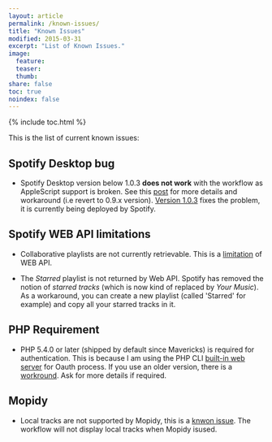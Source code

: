 ```yaml
---
layout: article
permalink: /known-issues/
title: "Known Issues"
modified: 2015-03-31
excerpt: "List of Known Issues."
image:
  feature:
  teaser:
  thumb:
share: false
toc: true
noindex: false
---
```


{% include toc.html %}

This is the list of current known issues:

## Spotify Desktop bug

* Spotify Desktop version below 1.0.3 **does not work** with the workflow as AppleScript support is broken. See this [post](http://alfred-spotify-mini-player.com/blog/issue-with-latest-spotify-update/) for more details and workaround (i.e revert to 0.9.x version). 
[Version 1.0.3](https://community.spotify.com/t5/Spotify-Announcements/Release-Notes-Spotify-for-Desktop/m-p/1075314) fixes the problem, it is currently being deployed by Spotify.

## Spotify WEB API limitations

* Collaborative playlists are not currently retrievable. This is a [limitation](https://developer.spotify.com/web-api/get-list-users-playlists/) of WEB API.

* The *Starred* playlist is not returned by Web API. Spotify has removed the notion of _starred tracks_ (which is now kind of replaced by _Your Music_).
As a workaround, you can create a new playlist (called 'Starred' for example) and copy all your starred tracks in it.

<a name="php_requirement"></a>

## PHP Requirement

* PHP 5.4.0 or later (shipped by default since Mavericks) is required for authentication. This is because I am using the PHP CLI [built-in web server](http://php.net/manual/en/features.commandline.webserver.php) for Oauth process. If you use an older version, there is a [workround](https://github.com/vdesabou/alfred-spotify-mini-player/issues/44#issuecomment-72003149). Ask for more details if required.

 
## Mopidy

* Local tracks are not supported by Mopidy, this is a [knwon issue](https://github.com/mopidy/mopidy/issues/519). The workflow will not display local tracks when Mopidy isused.

